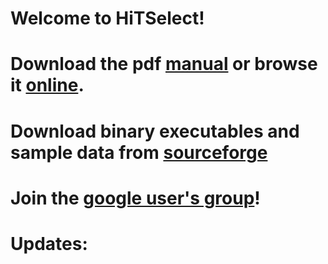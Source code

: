 Welcome to HiTSelect!
=================
Download the pdf [manual](https://github.com/diazlab/hitselect/raw/master/hitselect_manual.pdf) or browse it [online](https://github.com/diazlab/hitselect/wiki/).
=================
Download binary executables and sample data from [sourceforge](https://sourceforge.net/projects/hitselect/)
=================
Join the [google user's group](https://groups.google.com/forum/#!forum/hitselect-users-group)!
=========
Updates:
=========
